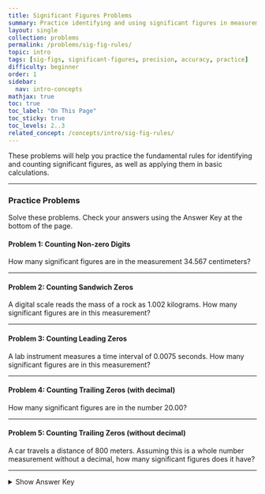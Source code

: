 ```yaml
---
title: Significant Figures Problems
summary: Practice identifying and using significant figures in measurements and calculations.
layout: single
collection: problems
permalink: /problems/sig-fig-rules/
topic: intro
tags: [sig-figs, significant-figures, precision, accuracy, practice]
difficulty: beginner
order: 1
sidebar:
  nav: intro-concepts
mathjax: true
toc: true
toc_label: "On This Page"
toc_sticky: true
toc_levels: 2..3
related_concept: /concepts/intro/sig-fig-rules/
---
```


<p class="lead">
These problems will help you practice the fundamental rules for identifying and counting significant figures, as well as applying them in basic calculations.
</p>

---

### **Practice Problems**

Solve these problems. Check your answers using the Answer Key at the bottom of the page.

#### **Problem 1: Counting Non-zero Digits**
How many significant figures are in the measurement 34.567 centimeters?

---

#### **Problem 2: Counting Sandwich Zeros**
A digital scale reads the mass of a rock as 1.002 kilograms. How many significant figures are in this measurement?

---

#### **Problem 3: Counting Leading Zeros**
A lab instrument measures a time interval of 0.0075 seconds. How many significant figures are in this measurement?

---

#### **Problem 4: Counting Trailing Zeros (with decimal)**
How many significant figures are in the number 20.00?

---

#### **Problem 5: Counting Trailing Zeros (without decimal)**
A car travels a distance of 800 meters. Assuming this is a whole number measurement without a decimal, how many significant figures does it have?

---

<details>
  <summary>Show Answer Key</summary>
  <p><strong>Problem 1:</strong> 5 significant figures</p>
  <p><strong>Problem 2:</strong> 4 significant figures</p>
  <p><strong>Problem 3:</strong> 2 significant figures</p>
  <p><strong>Problem 4:</strong> 4 significant figures</p>
  <p><strong>Problem 5:</strong> 1 significant figure</p>
</details>